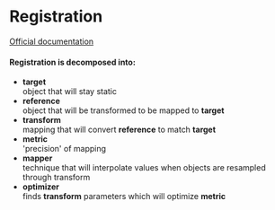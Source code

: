 # Registration

[Official documentation](http://www.itk.org/Doxygen/html/RegistrationPage.html)

#### Registration is decomposed into:

- **target**  
  object that will stay static
- **reference**  
  object that will be transformed to be mapped to **target**
- **transform**  
  mapping that will convert **reference** to match **target**
- **metric**  
  'precision' of mapping
- **mapper**  
  technique that will interpolate values when objects are resampled through transform
- **optimizer**  
  finds **transform** parameters which will optimize **metric**